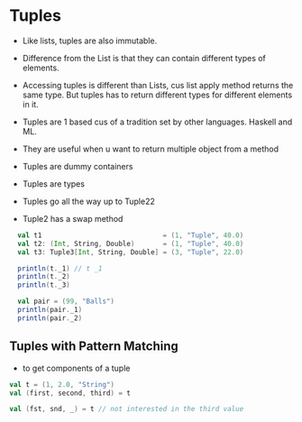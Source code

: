 # Tuples

- Like lists, tuples are also immutable.
- Difference from the List is that they can contain different types of elements.
- Accessing tuples is different than Lists, cus list apply method returns the same
  type. But tuples has to return different types for different elements in it.

- Tuples are 1 based cus of a tradition set by other languages. Haskell and ML.

- They are useful when u want to return multiple object from a method
- Tuples are dummy containers
- Tuples are types
- Tuples go all the way up to Tuple22
- Tuple2 has a swap method

```scala
  val t1                              = (1, "Tuple", 40.0)
  val t2: (Int, String, Double)       = (1, "Tuple", 40.0)
  val t3: Tuple3[Int, String, Double] = (3, "Tuple", 22.0)

  println(t._1) // t _1
  println(t._2)
  println(t._3)

  val pair = (99, "Balls")
  println(pair._1)
  println(pair._2)
```

## Tuples with Pattern Matching

- to get components of a tuple

```scala
val t = (1, 2.0, "String")
val (first, second, third) = t

val (fst, snd, _) = t // not interested in the third value
```
